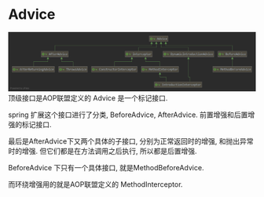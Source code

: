 # Advice

![](./Advice.png)
顶级接口是AOP联盟定义的 Advice 是一个标记接口.

spring 扩展这个接口进行了分类, BeforeAdvice, AfterAdvice.
前置增强和后置增强的标记接口.

最后是AfterAdvice下又两个具体的子接口, 分别为正常返回时的增强, 和抛出异常时的增强.
但它们都是在方法调用之后执行, 所以都是后置增强.

BeforeAdvice 下只有一个具体接口, 就是MethodBeforeAdvice.

而环绕增强用的就是AOP联盟定义的 MethodInterceptor.



